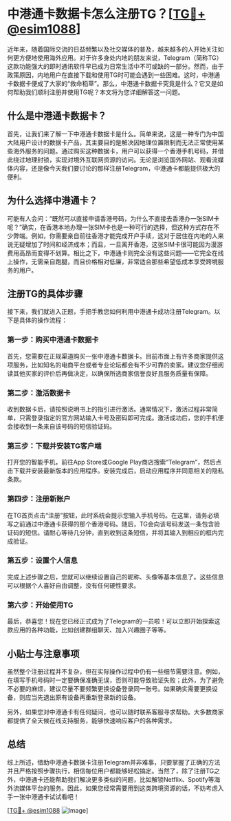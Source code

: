 # 中港通卡数据卡怎么注册TG？[[TG💪+ @esim1088](https://t.me/s/esim1088)]

近年来，随着国际交流的日益频繁以及社交媒体的普及，越来越多的人开始关注如何更方便地使用海外应用。对于许多身处内地的朋友来说，Telegram（简称TG）这款功能强大的即时通讯软件早已成为日常生活中不可或缺的一部分。然而，由于政策原因，内地用户在直接下载和使用TG时可能会遇到一些困难。这时，中港通卡数据卡便成了大家的“救命稻草”。那么，中港通卡数据卡究竟是什么？它又是如何帮助我们顺利注册并使用TG呢？本文将为您详细解答这一问题。

## 什么是中港通卡数据卡？

首先，让我们来了解一下中港通卡数据卡是什么。简单来说，这是一种专门为中国大陆用户设计的数据卡产品，其主要目的是解决因地理位置限制而无法正常使用某些海外服务的问题。通过购买这种数据卡，用户可以获得一个香港手机号码，并借此绕过地理封锁，实现对境外互联网资源的访问。无论是浏览国外网站、观看流媒体内容，还是像今天我们要讨论的那样注册Telegram，中港通卡都能提供极大的便利。

## 为什么选择中港通卡？

可能有人会问：“既然可以直接申请香港号码，为什么不直接去香港办一张SIM卡呢？”确实，在香港本地办理一张SIM卡也是一种可行的选择，但这种方式存在不少弊端。例如，你需要亲自前往香港才能完成开户手续，这对于居住在内地的人来说无疑增加了时间和经济成本；而且，一旦离开香港，这张SIM卡很可能因为漫游费用高昂而变得不划算。相比之下，中港通卡则完全没有这些问题——它完全在线上操作，无需亲自跑腿，而且价格相对低廉，非常适合那些希望低成本享受跨境服务的用户。

## 注册TG的具体步骤

接下来，我们就进入正题，手把手教您如何利用中港通卡成功注册Telegram。以下是具体的操作流程：

### 第一步：购买中港通卡数据卡
首先，您需要在正规渠道购买一张中港通卡数据卡。目前市面上有许多商家提供这项服务，比如知名的电商平台或者专业论坛都会有不少可靠的卖家。建议您仔细阅读其他买家的评价后再做决定，以确保所选商家信誉良好且服务质量有保障。

### 第二步：激活数据卡
收到数据卡后，请按照说明书上的指引进行激活。通常情况下，激活过程非常简单，只需登录指定的官方网站输入卡号及密码即可完成。激活成功后，您的手机便会接收到一条来自该号码的短信验证码。

### 第三步：下载并安装TG客户端
打开您的智能手机，前往App Store或Google Play商店搜索“Telegram”，然后点击下载并安装最新版本的应用程序。安装完成后，启动应用程序并同意相关的隐私条款。

### 第四步：注册新账户
在TG首页点击“注册”按钮，此时系统会提示您输入手机号码。在这里，请务必填写之前通过中港通卡获得的那个香港号码。随后，TG会向该号码发送一条包含验证码的短信。请耐心等待几分钟，直到收到这条短信，并将其输入到相应的框内完成验证。

### 第五步：设置个人信息
完成上述步骤之后，您就可以继续设置自己的昵称、头像等基本信息了。这些信息可以根据个人喜好自由调整，没有任何硬性要求。

### 第六步：开始使用TG
最后，恭喜您！现在您已经正式成为了Telegram的一员啦！可以立即开始探索这款应用的各种功能，比如创建群组聊天、加入兴趣圈子等等。

## 小贴士与注意事项

虽然整个注册过程并不复杂，但在实际操作过程中仍有一些细节需要注意。例如，在填写手机号码时一定要确保准确无误，否则可能导致验证失败；此外，为了避免不必要的麻烦，建议尽量不要频繁更换设备登录同一账号。如果确实需要更换设备，则应当先退出原有设备再重新登录新的设备。

另外，如果您对中港通卡有任何疑问，也可以随时联系客服寻求帮助。大多数商家都提供了全天候在线支持服务，能够快速响应客户的各种需求。

## 总结

综上所述，借助中港通卡数据卡注册Telegram并非难事，只要掌握了正确的方法并且严格按照步骤执行，相信每位用户都能够轻松搞定。当然了，除了注册TG之外，中港通卡还能帮助我们解决更多类似的问题，比如解锁Netflix、Spotify等海外流媒体平台的服务。因此，如果您经常需要用到这类跨境资源的话，不妨考虑入手一张中港通卡试试看吧！

[[TG💪+ @esim1088](https://t.me/s/esim1088) ![Image](https://i.postimg.cc/4NQfJmqS/Snipaste-2025-05-13-00-14-12.png)]
